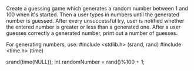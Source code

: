 Create a guessing game which generates a random number between 1 and 100
when it's started. Then a user types in numbers until the generated number
is guessed. After every unsuccessful try, user is notified whether the entered
number is greater or less than a generated one. After a user guesses correctly
a generated number, print out a number of guesses.

For generating numbers, use:
\#include <stdlib.h> (srand, rand)
\#include <time.h> (time)

srand(time(NULL));
int randomNumber = rand()%100 + 1;
